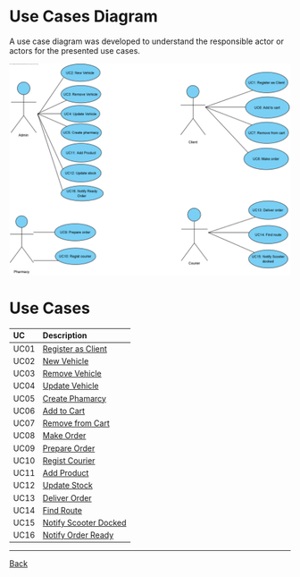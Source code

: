 # Use Cases Diagram

A use case diagram was developed to understand the responsible actor or actors for the presented use cases.

![Use Cases Diagram](duc.png)

# Use Cases
|  UC  | Description |                   
|:---- |:---- |
| UC01 | [Register as Client](UC01/UC1_RegisterAsClient.md) |
| UC02 | [New Vehicle](UC2/UC02_NewVehicle.md) |
| UC03 | [Remove Vehicle](UC03/UC3_RemoveVehicle.md) |
| UC04 | [Update Vehicle](UC04/UC4_UpdateVehicle.md) |
| UC05 | [Create Phamarcy](UC05/UC5_CreatePhamarcy.md) |
| UC06 | [Add to Cart](UC6/UC06_AddToCart.md) |
| UC07 | [Remove from Cart](UC07/UC7_RemoveFromCart.md) |
| UC08 | [Make Order](UC8/UC08_MakeOrder.md) |
| UC09 | [Prepare Order](UC09/UC9_PrepareOrder.md) |
| UC10 | [Regist Courier](UC10/UC10_RegistCourier.md) |
| UC11 | [Add Product](UC11/UC11_AddProduct.md) |
| UC12 | [Update Stock](UC12/UC12_UpdateStock.md) |
| UC13 | [Deliver Order](UC13/UC13_Deliver_Order.md) |
| UC14 | [Find Route](UC14/UC14_FindRoute.md) |
| UC15 | [Notify Scooter Docked](UC15/UC15_NotifyScooterDocked.md) |
| UC16 | [Notify Order Ready](UC16/UC16_OrderReady.md) |
---

[Back](../Documentation.md)
